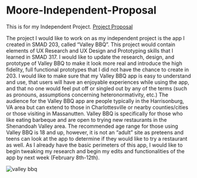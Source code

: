 # Moore-Independent-Proposal

This is for my Independent Project.
<a href=https://canvas.jmu.edu/courses/1778526/assignments/13082022> Project Proposal </a>

<p>The project I would like to work on as my independent project is the app I created in SMAD 203, called “Valley BBQ”. This project would contain elements of UX Research and UX Design and Prototyping skills that I learned in SMAD 317. I would like to update the research, design, and prototype of Valley BBQ to make it look more real and introduce the high fidelity, full functional prototypes that I did not have the chance to create in 203. I would like to make sure that my Valley BBQ app is easy to understand and use, that users will have an enjoyable experiences while using the app, and that no one would feel put off or singled out by any of the terms (such as pronouns, assumptions concerning heteronormativity, etc.) The audience for the Valley BBQ app are people typically in the Harrisonburg, VA area but can extend to those in Charlottesville or nearby counties/cities or those visiting in Massanutten. Valley BBQ is specifically for those who like eating barbeque and are open to trying new restaurants in the Shenandoah Valley area. The recommended age range for those using Valley BBQ is 18 and up, however, it is not an “adult” site as preteens and teens can look at the app to determine if they would like to try a restaurant as well. As I already have the basic perimeters of this app, I would like to begin tweaking my research and begin my edits and functionalities of the app by next week (February 8th-12th). </p>

![valley bbq](https://user-images.githubusercontent.com/78175529/107102449-836d8b00-67e8-11eb-8a1c-3f5c14503ac4.png)
